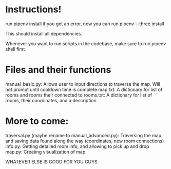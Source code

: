 # Instructions!

run pipenv install
if you get an error, now you can run pipenv --three install

This should install all dependencies.

Whenever you want to run scripts in the codebase, make sure to run pipenv shell first

# Files and their functions
manual_basic.py: Allows user to input directions to traverse the map. Will not prompt until cooldown time is complete
map.txt: A dictionary for list of rooms and rooms their connected to
rooms.txt: A dictionary for list of rooms, their coordinates, and a description


# More to come:
traversal.py (maybe rename to manual_advanced.py): Traversing the map and saving data found along the way (coordinates, new room connections)
info.py: Getting detailed room info, and allowing to pick up and drop
map.py: Creating visualization of map

WHATEVER ELSE IS GOOD FOR YOU GUYS
